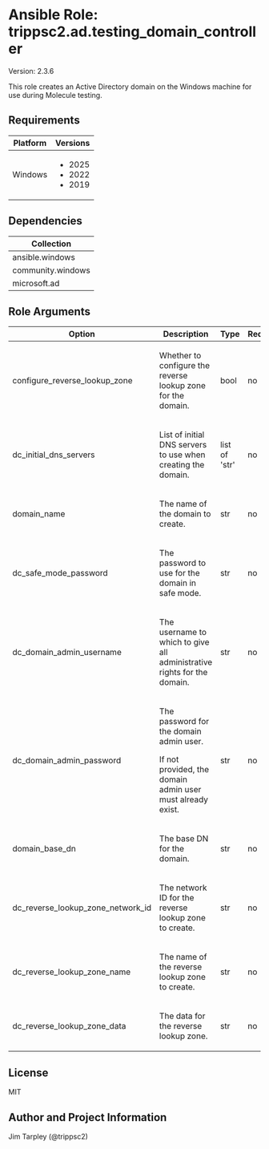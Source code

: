 <!-- BEGIN_ANSIBLE_DOCS -->

# Ansible Role: trippsc2.ad.testing_domain_controller
Version: 2.3.6

This role creates an Active Directory domain on the Windows machine for use during Molecule testing.

## Requirements

| Platform | Versions |
| -------- | -------- |
| Windows | <ul><li>2025</li><li>2022</li><li>2019</li></ul> |

## Dependencies

| Collection |
| ---------- |
| ansible.windows |
| community.windows |
| microsoft.ad |

## Role Arguments
|Option|Description|Type|Required|Choices|Default|
|---|---|---|---|---|---|
| configure_reverse_lookup_zone | <p>Whether to configure the reverse lookup zone for the domain.</p> | bool | no |  | True |
| dc_initial_dns_servers | <p>List of initial DNS servers to use when creating the domain.</p> | list of 'str' | no |  | ['8.8.8.8', '1.1.1.1'] |
| domain_name | <p>The name of the domain to create.</p> | str | no |  | test.loc |
| dc_safe_mode_password | <p>The password to use for the domain in safe mode.</p> | str | no |  | SecurePassword123! |
| dc_domain_admin_username | <p>The username to which to give all administrative rights for the domain.</p> | str | no |  | vagrant |
| dc_domain_admin_password | <p>The password for the domain admin user.</p><p>If not provided, the domain admin user must already exist.</p> | str | no |  |  |
| domain_base_dn | <p>The base DN for the domain.</p> | str | no |  | DC=test,DC=loc |
| dc_reverse_lookup_zone_network_id | <p>The network ID for the reverse lookup zone to create.</p> | str | no |  | {{ ansible_host | ansible.utils.ipsubnet(24) }} |
| dc_reverse_lookup_zone_name | <p>The name of the reverse lookup zone to create.</p> | str | no |  | {{ (ansible_host | split('.'))[1] }}.{{ (ansible_host | split('.'))[0] }}.in-addr.arpa |
| dc_reverse_lookup_zone_data | <p>The data for the reverse lookup zone.</p> | str | no |  | {{ (ansible_host | split('.'))[3] }}.{{ (ansible_host | split('.'))[2] }} |


## License
MIT

## Author and Project Information
Jim Tarpley (@trippsc2)
<!-- END_ANSIBLE_DOCS -->
